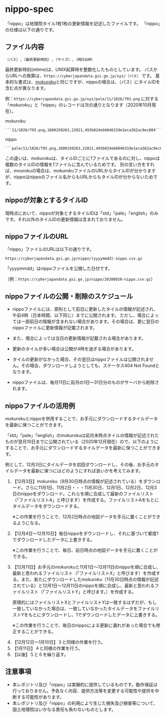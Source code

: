 # nippo-spec

「nippo」は地理院タイル1枚1枚の更新情報を記述したファイルです。
「nippo」の仕様は以下の通りです。

## ファイル内容

```（パス）,（最終更新時刻）,（サイズ）,（MD5SUM）```

最終更新時刻(mtime)は、UNIX起算時を整数化したものとしています。
パスからURLへの換算は、`https://cyberjapandata.gsi.go.jp/xyz/（パス）` です。
基本的な書式は、[mokuroku](https://github.com/gsi-cyberjapan/mokuroku-spec)と同じですが、nippoの場合は、（パス）にタイルIDを含む点が異なります。

例：`https://cyberjapandata.gsi.go.jp/xyz/pale/11/1826/793.png` に対する「mokuroku」と「nippo」のレコードは次の通りとなります（2020年10月現在）。

mokuroku

    ```11/1826/793.png,1600150263,22021,493b024eb6046319e1eca362ac9ec804```

nippo

    ```pale/11/1826/793.png,1600150263,22021,493b024eb6046319e1eca362ac9ec804```


この違いは、mokurokuは、タイルIDごとに1ファイルであるのに対し、nippoは複数のタイルIDの情報を1ファイルに含んでいるためです。
別の言い方をすれば、mourokuの場合は、mokurokuファイルのURLからタイルIDが分かりますが、nippoはnippoのファイル名からもURLからもタイルIDが分からないためです。


## nippoが対象とするタイルID

現時点において、nippoが対象とするタイルIDは「std」「pale」「english」のみです。それ以外のタイルIDの更新情報は含まれておりません。


## nippoファイルのURL

「nippo」ファイルのURLは以下の通りです。

```https://cyberjapandata.gsi.go.jp/nippo/(yyyymmdd)-nippo.csv.gz```

「yyyymmdd」はnippoファイルを公開した日付です。

（例：`https://cyberjapandata.gsi.go.jp/nippo/20200920-nippo.csv.gz`）


## nippoファイルの公開・削除のスケジュール

* nippoファイルには、原則として前日に更新したタイルの情報が記述され、午前4時（日本時間、以下同じ）までに公開されます。
ただし、場合によっては一部前日の情報が含まれない場合があります。その場合は、更に翌日のnippoファイルに更新情報が記載されます。

* また、場合によっては当日の更新情報が記載される場合があります。

* 更新のタイルが多い場合は公開が4時を過ぎる場合があります。

* タイルの更新がなかった場合、その翌日はnippoファイルは公開されません。その場合、ダウンロードしようとしても、ステータス404 Not Foundとなります。

* nippoファイルは、毎月11日に前月の1日～31日分のものがサーバから削除されます。


## nippoファイルの活用例

mokurokuとnippoを併用することで、お手元にダウンロードするタイルデータを最新に保つことができます。


「std」「pale」「english」のmokurokuは前月末時点タイルの情報が記述されたものが翌月10日までに公開されている（2020年12月現在）ので、以下のようにすることで、お手元にダウンロードするタイルデータを最新に保つことができます。


例として、12月3日にタイルデータを初回ダウンロードし、その後、お手元のタイルデータを最新に保つにはどのようにすれば良いかを考えてみます。

<ol>
 <li>
【12月3日】mokuroku（9月30日時点の情報が記述されている）をダウンロード。さらに11月1日、11月2日・・・11月30日、12月1日、12月2日、12月3日のnippoをダウンロード。これらを順に合成して最新のファイルリスト（「ファイルリストA」と呼びます）を作成する。ファイルリストAをもとにタイルデータをダウンロードする。
   
※この作業を行うことで、12月2日時点の地図データを手元に置くことができるようになる。
 </li><li>
【12月4日～12月10日】毎日nippoをダウンロードし、それに基づいて都度1でダウンロードしたデータに上書きする。
  
※この作業を行うことで、毎日、前日時点の地図データを手元に置くことができる。

 </li><li>
  【12月11日】お手元のmokurokuと11月1日～12月11日のnippoを順に合成し、最新と思われるファイルリスト（「ファイルリストX」と呼びます）を作成する。また、新たにダウンロードしたmokuroku（11月30日時点の情報が記述されている）と12月1日～12月11日のnippoを順に合成し、最新と思われるファイルリスト（「ファイルリストY」と呼びます。）を作成する。

原理的にはファイルリストXとファイルリストYは一致するはずだが、もし一致していなかった場合は、一致していなかったタイルデータをファイルリストYをもとにダウンロードし、1でダウンロードしたデータに上書きする。

※この作業を行うことで、毎日のnippoによる更新に漏れがあった場合でも修正することができる。
 </li><li>
【12月12日～1月10日】３と同様の作業を行う。
 </li><li>
【1月11日】４と同様の作業を行う。
 </li><li>
【以後】５と６を繰り返す。
 </li>
</ol>


## 注意事項
* 本レポジトリ及び「nippo」は実験的に提供しているものです。動作保証は行っておりません。予告なく内容、提供方法等を変更する可能性や提供を中断する可能性があります。
* 本レポジトリ及び「nippo」の利用により生じた損失及び損害等について、国土地理院はいかなる責任も負わないものとします。

